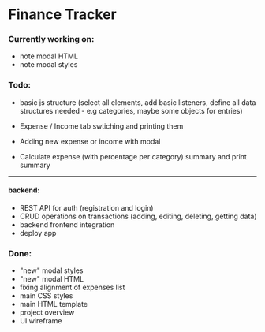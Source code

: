 # Finance Tracker


### Currently working on:
- note modal HTML
- note modal styles



### Todo: 
- basic js structure (select all elements, add basic listeners, define all data structures needed - e.g categories, maybe some objects for entries)
- Expense / Income tab swtiching and printing them
- Adding new expense or income with modal

- Calculate expense (with percentage per category) summary and print summary

---
#### backend:
- REST API for auth (registration and login)
- CRUD operations on transactions (adding, editing, deleting, getting data)
- backend frontend integration
- deploy app


### Done:
- "new" modal styles
- "new" modal HTML
- fixing alignment of expenses list
- main CSS styles
- main HTML template
- project overview
- UI wireframe


